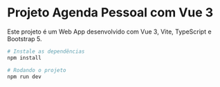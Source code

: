 # Projeto Agenda Pessoal com Vue 3

Este projeto é um Web App desenvolvido com Vue 3, Vite, TypeScript e Bootstrap 5.

```sh
# Instale as dependências
npm install

# Rodando o projeto
npm run dev
```
